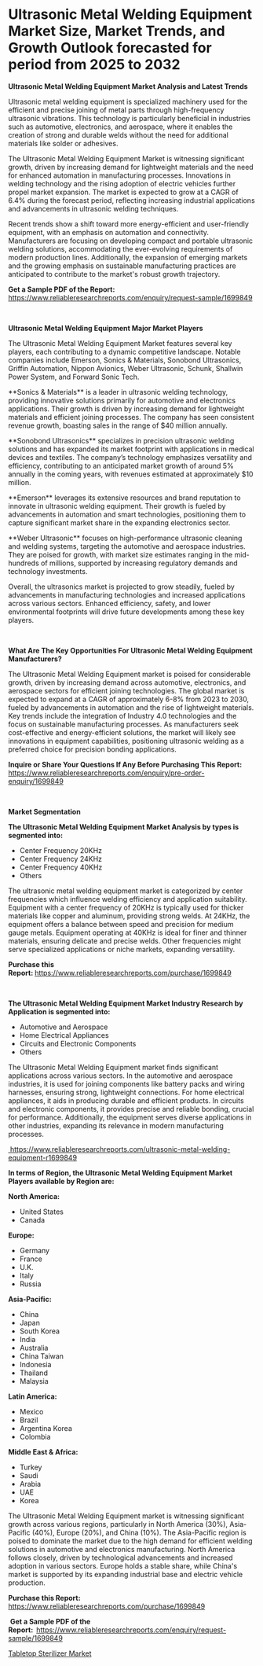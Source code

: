 <p><h1>Ultrasonic Metal Welding Equipment Market Size, Market Trends, and Growth Outlook forecasted for period from 2025 to 2032</h1></p><p><strong>Ultrasonic Metal Welding Equipment Market Analysis and Latest Trends</strong></p>
<p><p>Ultrasonic metal welding equipment is specialized machinery used for the efficient and precise joining of metal parts through high-frequency ultrasonic vibrations. This technology is particularly beneficial in industries such as automotive, electronics, and aerospace, where it enables the creation of strong and durable welds without the need for additional materials like solder or adhesives. </p><p>The Ultrasonic Metal Welding Equipment Market is witnessing significant growth, driven by increasing demand for lightweight materials and the need for enhanced automation in manufacturing processes. Innovations in welding technology and the rising adoption of electric vehicles further propel market expansion. The market is expected to grow at a CAGR of 6.4% during the forecast period, reflecting increasing industrial applications and advancements in ultrasonic welding techniques. </p><p>Recent trends show a shift toward more energy-efficient and user-friendly equipment, with an emphasis on automation and connectivity. Manufacturers are focusing on developing compact and portable ultrasonic welding solutions, accommodating the ever-evolving requirements of modern production lines. Additionally, the expansion of emerging markets and the growing emphasis on sustainable manufacturing practices are anticipated to contribute to the market's robust growth trajectory.</p></p>
<p><strong>Get a Sample PDF of the Report:&nbsp;</strong> <a href="https://www.reliableresearchreports.com/enquiry/request-sample/1699849?utm_campaign=3287&utm_medium=2&utm_source=Github&utm_content=ia&utm_term=10042025&utm_id=ultrasonic-metal-welding-equipment">https://www.reliableresearchreports.com/enquiry/request-sample/1699849</a></p>
<p>&nbsp;</p>
<p><strong>Ultrasonic Metal Welding Equipment Major Market Players</strong></p>
<p><p>The Ultrasonic Metal Welding Equipment Market features several key players, each contributing to a dynamic competitive landscape. Notable companies include Emerson, Sonics & Materials, Sonobond Ultrasonics, Griffin Automation, Nippon Avionics, Weber Ultrasonic, Schunk, Shallwin Power System, and Forward Sonic Tech.</p><p>**Sonics & Materials** is a leader in ultrasonic welding technology, providing innovative solutions primarily for automotive and electronics applications. Their growth is driven by increasing demand for lightweight materials and efficient joining processes. The company has seen consistent revenue growth, boasting sales in the range of $40 million annually.</p><p>**Sonobond Ultrasonics** specializes in precision ultrasonic welding solutions and has expanded its market footprint with applications in medical devices and textiles. The company’s technology emphasizes versatility and efficiency, contributing to an anticipated market growth of around 5% annually in the coming years, with revenues estimated at approximately $10 million.</p><p>**Emerson** leverages its extensive resources and brand reputation to innovate in ultrasonic welding equipment. Their growth is fueled by advancements in automation and smart technologies, positioning them to capture significant market share in the expanding electronics sector.</p><p>**Weber Ultrasonic** focuses on high-performance ultrasonic cleaning and welding systems, targeting the automotive and aerospace industries. They are poised for growth, with market size estimates ranging in the mid-hundreds of millions, supported by increasing regulatory demands and technology investments.</p><p>Overall, the ultrasonics market is projected to grow steadily, fueled by advancements in manufacturing technologies and increased applications across various sectors. Enhanced efficiency, safety, and lower environmental footprints will drive future developments among these key players.</p></p>
<p>&nbsp;</p>
<p><strong>What Are The Key Opportunities For Ultrasonic Metal Welding Equipment Manufacturers?</strong></p>
<p><p>The Ultrasonic Metal Welding Equipment market is poised for considerable growth, driven by increasing demand across automotive, electronics, and aerospace sectors for efficient joining technologies. The global market is expected to expand at a CAGR of approximately 6-8% from 2023 to 2030, fueled by advancements in automation and the rise of lightweight materials. Key trends include the integration of Industry 4.0 technologies and the focus on sustainable manufacturing processes. As manufacturers seek cost-effective and energy-efficient solutions, the market will likely see innovations in equipment capabilities, positioning ultrasonic welding as a preferred choice for precision bonding applications.</p></p>
<p><strong>Inquire or Share Your Questions If Any Before Purchasing This Report:</strong> <a href="https://www.reliableresearchreports.com/enquiry/pre-order-enquiry/1699849?utm_campaign=3287&utm_medium=2&utm_source=Github&utm_content=ia&utm_term=10042025&utm_id=ultrasonic-metal-welding-equipment">https://www.reliableresearchreports.com/enquiry/pre-order-enquiry/1699849</a></p>
<p>&nbsp;</p>
<p><strong>Market Segmentation</strong></p>
<p><strong>The Ultrasonic Metal Welding Equipment Market Analysis by types is segmented into:</strong></p>
<p><ul><li>Center Frequency 20KHz</li><li>Center Frequency 24KHz</li><li>Center Frequency 40KHz</li><li>Others</li></ul></p>
<p><p>The ultrasonic metal welding equipment market is categorized by center frequencies which influence welding efficiency and application suitability. Equipment with a center frequency of 20KHz is typically used for thicker materials like copper and aluminum, providing strong welds. At 24KHz, the equipment offers a balance between speed and precision for medium gauge metals. Equipment operating at 40KHz is ideal for finer and thinner materials, ensuring delicate and precise welds. Other frequencies might serve specialized applications or niche markets, expanding versatility.</p></p>
<p><strong>Purchase this Report:&nbsp;</strong><a href="https://www.reliableresearchreports.com/purchase/1699849?utm_campaign=3287&utm_medium=2&utm_source=Github&utm_content=ia&utm_term=10042025&utm_id=ultrasonic-metal-welding-equipment">https://www.reliableresearchreports.com/purchase/1699849</a></p>
<p>&nbsp;</p>
<p><strong>The Ultrasonic Metal Welding Equipment Market Industry Research by Application is segmented into:</strong></p>
<p><ul><li>Automotive and Aerospace</li><li>Home Electrical Appliances</li><li>Circuits and Electronic Components</li><li>Others</li></ul></p>
<p><p>The Ultrasonic Metal Welding Equipment market finds significant applications across various sectors. In the automotive and aerospace industries, it is used for joining components like battery packs and wiring harnesses, ensuring strong, lightweight connections. For home electrical appliances, it aids in producing durable and efficient products. In circuits and electronic components, it provides precise and reliable bonding, crucial for performance. Additionally, the equipment serves diverse applications in other industries, expanding its relevance in modern manufacturing processes.</p></p>
<p><a href="https://www.reliableresearchreports.com/ultrasonic-metal-welding-equipment-r1699849?utm_campaign=3287&utm_medium=2&utm_source=Github&utm_content=ia&utm_term=10042025&utm_id=ultrasonic-metal-welding-equipment">&nbsp;https://www.reliableresearchreports.com/ultrasonic-metal-welding-equipment-r1699849</a></p>
<p><strong>In terms of Region, the Ultrasonic Metal Welding Equipment Market Players available by Region are:</strong></p>
<p>
    <p> <strong> North America: </strong>
        <ul>
            <li>United States</li>
            <li>Canada</li>
        </ul>
        </p> 
    <p> <strong> Europe: </strong>
        <ul>
            <li>Germany</li>
            <li>France</li>
            <li>U.K.</li>
            <li>Italy</li>
            <li>Russia</li>
        </ul>
        </p> 
    <p> <strong> Asia-Pacific: </strong>
        <ul>
            <li>China</li>
            <li>Japan</li>
            <li>South Korea</li>
            <li>India</li>
            <li>Australia</li>
            <li>China Taiwan</li>
            <li>Indonesia</li>
            <li>Thailand</li>
            <li>Malaysia</li>
        </ul>
        </p> 
    <p> <strong> Latin America: </strong>
        <ul>
            <li>Mexico</li>
            <li>Brazil</li>
            <li>Argentina Korea</li>
            <li>Colombia</li>
        </ul>
        </p> 
    <p> <strong> Middle East & Africa: </strong>
        <ul>
            <li>Turkey</li>
            <li>Saudi</li>
            <li>Arabia</li>
            <li>UAE</li>
            <li>Korea</li>
        </ul>
    </p>
    </p>
<p><p>The Ultrasonic Metal Welding Equipment market is witnessing significant growth across various regions, particularly in North America (30%), Asia-Pacific (40%), Europe (20%), and China (10%). The Asia-Pacific region is poised to dominate the market due to the high demand for efficient welding solutions in automotive and electronics manufacturing. North America follows closely, driven by technological advancements and increased adoption in various sectors. Europe holds a stable share, while China's market is supported by its expanding industrial base and electric vehicle production.</p></p>
<p><strong>Purchase this Report: </strong><a href="https://www.reliableresearchreports.com/purchase/1699849?utm_campaign=3287&utm_medium=2&utm_source=Github&utm_content=ia&utm_term=10042025&utm_id=ultrasonic-metal-welding-equipment">https://www.reliableresearchreports.com/purchase/1699849</a></p>
<p>&nbsp;<strong>Get a Sample PDF of the Report:&nbsp;&nbsp;</strong><a href="https://www.reliableresearchreports.com/enquiry/request-sample/1699849?utm_campaign=3287&utm_medium=2&utm_source=Github&utm_content=ia&utm_term=10042025&utm_id=ultrasonic-metal-welding-equipment">https://www.reliableresearchreports.com/enquiry/request-sample/1699849</a></p>
<p><strong></strong></p>
<p><p><a href="https://github.com/nagateyisu29/Market-Research-Report-List-1/blob/main/tabletop-sterilizer-market.md?utm_campaign=3287&utm_medium=2&utm_source=Github&utm_content=ia&utm_term=10042025&utm_id=ultrasonic-metal-welding-equipment">Tabletop Sterilizer Market</a></p></p>